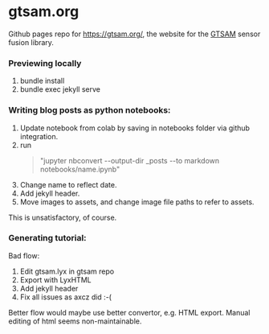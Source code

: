 # gtsam.org

Github pages repo for https://gtsam.org/, the website for the [GTSAM](https://github.com/borglab/gtsam) sensor fusion library.

### Previewing locally

1. bundle install
2. bundle exec jekyll serve

### Writing blog posts as python notebooks:

1. Update notebook from colab by saving in notebooks folder via github integration.
2. run 
     > "jupyter nbconvert --output-dir _posts --to markdown notebooks/name.ipynb"
3. Change name to reflect date.
4. Add jekyll header.
5. Move images to assets, and change image file paths to refer to assets.

This is unsatisfactory, of course.

### Generating tutorial:

Bad flow:

1. Edit gtsam.lyx in gtsam repo
2. Export with LyxHTML
3. Add jekyll header
4. Fix all issues as axcz did :-(

Better flow would maybe use better convertor, e.g. HTML export. Manual editing of html seems non-maintainable.